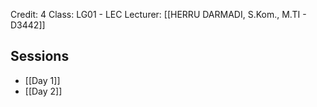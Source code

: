 Credit: 4
Class: LG01 - LEC
Lecturer: [[HERRU DARMADI, S.Kom., M.TI - D3442]]

## Sessions

- [[Day 1]]
- [[Day 2]]
